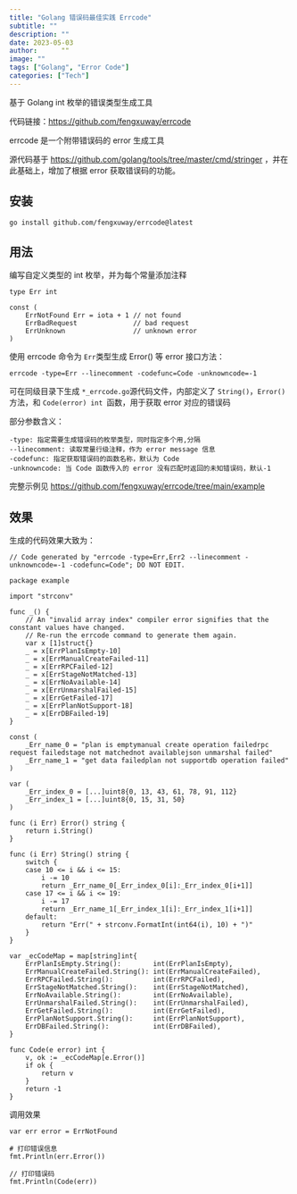 ```yaml
---
title: "Golang 错误码最佳实践 Errcode"
subtitle: ""
description: ""
date: 2023-05-03
author:      ""
image: ""
tags: ["Golang", "Error Code"]
categories: ["Tech"]
---
```


基于 Golang int 枚举的错误类型生成工具

<!--more-->

代码链接：https://github.com/fengxuway/errcode

errcode 是一个附带错误码的 error 生成工具

源代码基于 https://github.com/golang/tools/tree/master/cmd/stringer ，并在此基础上，增加了根据 error 获取错误码的功能。

## 安装

```
go install github.com/fengxuway/errcode@latest
```

## 用法

编写自定义类型的 int 枚举，并为每个常量添加注释

```
type Err int

const (
	ErrNotFound Err = iota + 1 // not found
	ErrBadRequest              // bad request
	ErrUnknown                 // unknown error
)
```

使用 errcode 命令为 `Err`类型生成 Error() 等 error 接口方法：

```
errcode -type=Err --linecomment -codefunc=Code -unknowncode=-1
```

可在同级目录下生成 `*_errcode.go`源代码文件，内部定义了 `String()`，`Error()` 方法，和 `Code(error) int `函数，用于获取 error 对应的错误码

部分参数含义：

```
-type: 指定需要生成错误码的枚举类型，同时指定多个用,分隔
--linecomment: 读取常量行级注释，作为 error message 信息
-codefunc: 指定获取错误码的函数名称，默认为 Code
-unknowncode: 当 Code 函数传入的 error 没有匹配时返回的未知错误码，默认-1
```

完整示例见 https://github.com/fengxuway/errcode/tree/main/example

## 效果

生成的代码效果大致为：

```
// Code generated by "errcode -type=Err,Err2 --linecomment -unknowncode=-1 -codefunc=Code"; DO NOT EDIT.

package example

import "strconv"

func _() {
	// An "invalid array index" compiler error signifies that the constant values have changed.
	// Re-run the errcode command to generate them again.
	var x [1]struct{}
	_ = x[ErrPlanIsEmpty-10]
	_ = x[ErrManualCreateFailed-11]
	_ = x[ErrRPCFailed-12]
	_ = x[ErrStageNotMatched-13]
	_ = x[ErrNoAvailable-14]
	_ = x[ErrUnmarshalFailed-15]
	_ = x[ErrGetFailed-17]
	_ = x[ErrPlanNotSupport-18]
	_ = x[ErrDBFailed-19]
}

const (
	_Err_name_0 = "plan is emptymanual create operation failedrpc request failedstage not matchednot availablejson unmarshal failed"
	_Err_name_1 = "get data failedplan not supportdb operation failed"
)

var (
	_Err_index_0 = [...]uint8{0, 13, 43, 61, 78, 91, 112}
	_Err_index_1 = [...]uint8{0, 15, 31, 50}
)

func (i Err) Error() string {
	return i.String()
}

func (i Err) String() string {
	switch {
	case 10 <= i && i <= 15:
		i -= 10
		return _Err_name_0[_Err_index_0[i]:_Err_index_0[i+1]]
	case 17 <= i && i <= 19:
		i -= 17
		return _Err_name_1[_Err_index_1[i]:_Err_index_1[i+1]]
	default:
		return "Err(" + strconv.FormatInt(int64(i), 10) + ")"
	}
}

var _ecCodeMap = map[string]int{
	ErrPlanIsEmpty.String():        int(ErrPlanIsEmpty),
	ErrManualCreateFailed.String(): int(ErrManualCreateFailed),
	ErrRPCFailed.String():          int(ErrRPCFailed),
	ErrStageNotMatched.String():    int(ErrStageNotMatched),
	ErrNoAvailable.String():        int(ErrNoAvailable),
	ErrUnmarshalFailed.String():    int(ErrUnmarshalFailed),
	ErrGetFailed.String():          int(ErrGetFailed),
	ErrPlanNotSupport.String():     int(ErrPlanNotSupport),
	ErrDBFailed.String():           int(ErrDBFailed),
}

func Code(e error) int {
	v, ok := _ecCodeMap[e.Error()]
	if ok {
		return v
	}
	return -1
}
```

调用效果

```
var err error = ErrNotFound

# 打印错误信息
fmt.Println(err.Error())

// 打印错误码
fmt.Println(Code(err))
```
